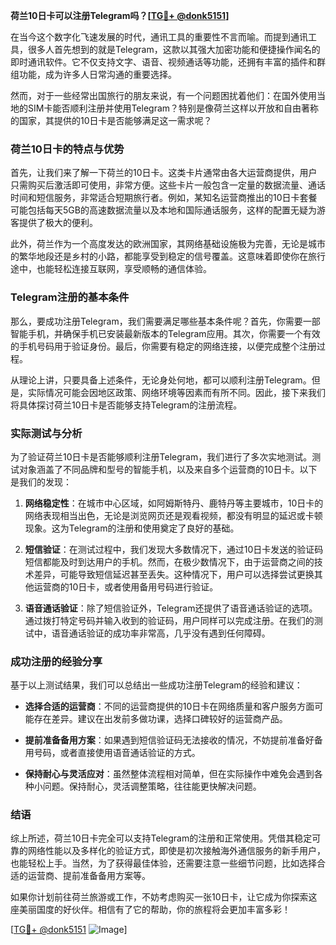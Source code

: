 **荷兰10日卡可以注册Telegram吗？[[TG💪+ @donk5151](https://t.me/s/donk5151)]**

在当今这个数字化飞速发展的时代，通讯工具的重要性不言而喻。而提到通讯工具，很多人首先想到的就是Telegram，这款以其强大加密功能和便捷操作闻名的即时通讯软件。它不仅支持文字、语音、视频通话等功能，还拥有丰富的插件和群组功能，成为许多人日常沟通的重要选择。

然而，对于一些经常出国旅行的朋友来说，有一个问题困扰着他们：在国外使用当地的SIM卡能否顺利注册并使用Telegram？特别是像荷兰这样以开放和自由著称的国家，其提供的10日卡是否能够满足这一需求呢？

### 荷兰10日卡的特点与优势

首先，让我们来了解一下荷兰的10日卡。这类卡片通常由各大运营商提供，用户只需购买后激活即可使用，非常方便。这些卡片一般包含一定量的数据流量、通话时间和短信服务，非常适合短期旅行者。例如，某知名运营商推出的10日卡套餐可能包括每天5GB的高速数据流量以及本地和国际通话服务，这样的配置无疑为游客提供了极大的便利。

此外，荷兰作为一个高度发达的欧洲国家，其网络基础设施极为完善，无论是城市的繁华地段还是乡村的小路，都能享受到稳定的信号覆盖。这意味着即使你在旅行途中，也能轻松连接互联网，享受顺畅的通信体验。

### Telegram注册的基本条件

那么，要成功注册Telegram，我们需要满足哪些基本条件呢？首先，你需要一部智能手机，并确保手机已安装最新版本的Telegram应用。其次，你需要一个有效的手机号码用于验证身份。最后，你需要有稳定的网络连接，以便完成整个注册过程。

从理论上讲，只要具备上述条件，无论身处何地，都可以顺利注册Telegram。但是，实际情况可能会因地区政策、网络环境等因素而有所不同。因此，接下来我们将具体探讨荷兰10日卡是否能够支持Telegram的注册流程。

### 实际测试与分析

为了验证荷兰10日卡是否能够顺利注册Telegram，我们进行了多次实地测试。测试对象涵盖了不同品牌和型号的智能手机，以及来自多个运营商的10日卡。以下是我们的发现：

1. **网络稳定性**：在城市中心区域，如阿姆斯特丹、鹿特丹等主要城市，10日卡的网络表现相当出色，无论是浏览网页还是观看视频，都没有明显的延迟或卡顿现象。这为Telegram的注册和使用奠定了良好的基础。

2. **短信验证**：在测试过程中，我们发现大多数情况下，通过10日卡发送的验证码短信都能及时到达用户的手机。然而，在极少数情况下，由于运营商之间的技术差异，可能导致短信延迟甚至丢失。这种情况下，用户可以选择尝试更换其他运营商的10日卡，或者使用备用号码进行验证。

3. **语音通话验证**：除了短信验证外，Telegram还提供了语音通话验证的选项。通过拨打特定号码并输入收到的验证码，用户同样可以完成注册。在我们的测试中，语音通话验证的成功率非常高，几乎没有遇到任何障碍。

### 成功注册的经验分享

基于以上测试结果，我们可以总结出一些成功注册Telegram的经验和建议：

- **选择合适的运营商**：不同的运营商提供的10日卡在网络质量和客户服务方面可能存在差异。建议在出发前多做功课，选择口碑较好的运营商产品。
  
- **提前准备备用方案**：如果遇到短信验证码无法接收的情况，不妨提前准备好备用号码，或者直接使用语音通话验证的方式。

- **保持耐心与灵活应对**：虽然整体流程相对简单，但在实际操作中难免会遇到各种小问题。保持耐心，灵活调整策略，往往能更快解决问题。

### 结语

综上所述，荷兰10日卡完全可以支持Telegram的注册和正常使用。凭借其稳定可靠的网络性能以及多样化的验证方式，即使是初次接触海外通信服务的新手用户，也能轻松上手。当然，为了获得最佳体验，还需要注意一些细节问题，比如选择合适的运营商、提前准备备用方案等。

如果你计划前往荷兰旅游或工作，不妨考虑购买一张10日卡，让它成为你探索这座美丽国度的好伙伴。相信有了它的帮助，你的旅程将会更加丰富多彩！

[[TG💪+ @donk5151](https://t.me/s/donk5151) ![Image](https://i.postimg.cc/rwNCRYN7/Snipaste-2025-04-30-17-27-05.png)]